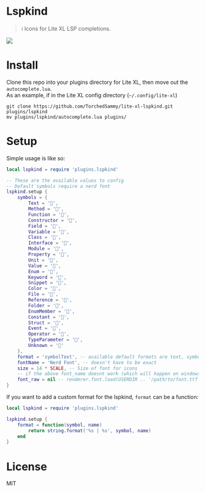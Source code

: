 # Lspkind
> ℹ Icons for Lite XL LSP completions.

![](https://safe.kashima.moe/u1tpwtoq96tk.png)  

# Install
Clone this repo into your plugins directory for Lite XL, then move out the
`autocomplete.lua`.  
As an example, if in the Lite XL config directory (`~/.config/lite-xl`)
```
git clone https://github.com/TorchedSammy/lite-xl-lspkind.git plugins/lspkind
mv plugins/lspkind/autocomplete.lua plugins/
```

# Setup
Simple usage is like so:  
```lua
local lspkind = require 'plugins.lspkind'

-- These are the available values to config
-- Default symbols require a nerd font
lspkind.setup {
	symbols = {
		Text = '',
		Method = '',
		Function = '󰊕',
		Constructor = '',
		Field = '',
		Variable = '',
		Class = '',
		Interface = '',
		Module = '',
		Property = '',
		Unit = '',
		Value = '',
		Enum = '',
		Keyword = '',
		Snippet = '',
		Color = '',
		File = '',
		Reference = '',
		Folder = '',
		EnumMember = '',
		Constant = '',
		Struct = '',
		Event = '',
		Operator = '',
		TypeParameter = '',
		Unknown = ''
	},
	format = 'symbolText', -- available default formats are text, symbol, symbolText and textSymbol
	fontName = 'Nerd Font', -- doesn't have to be exact
	size = 14 * SCALE, -- Size of font for icons
	-- if the above font_name doesnt work (which will happen on windows)
	font_raw = nil -- renderer.font.load(USERDIR .. '/path/to/font.ttf', size * SCALE) -- as example
}
```

If you want to add a custom format for the lspkind, `format` can be a function:  
```lua
local lspkind = require 'plugins.lspkind'

lspkind.setup {
	format = function(symbol, name)
		return string.format('%s | %s', symbol, name)
	end
}
```

# License
MIT
